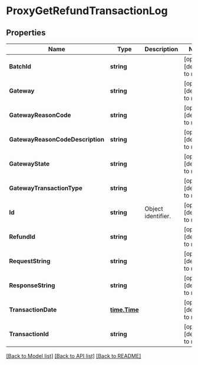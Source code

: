 # ProxyGetRefundTransactionLog

## Properties
Name | Type | Description | Notes
------------ | ------------- | ------------- | -------------
**BatchId** | **string** |  | [optional] [default to null]
**Gateway** | **string** |  | [optional] [default to null]
**GatewayReasonCode** | **string** |  | [optional] [default to null]
**GatewayReasonCodeDescription** | **string** |  | [optional] [default to null]
**GatewayState** | **string** |  | [optional] [default to null]
**GatewayTransactionType** | **string** |  | [optional] [default to null]
**Id** | **string** | Object identifier. | [optional] [default to null]
**RefundId** | **string** |  | [optional] [default to null]
**RequestString** | **string** |  | [optional] [default to null]
**ResponseString** | **string** |  | [optional] [default to null]
**TransactionDate** | [**time.Time**](time.Time.md) |  | [optional] [default to null]
**TransactionId** | **string** |  | [optional] [default to null]

[[Back to Model list]](../README.md#documentation-for-models) [[Back to API list]](../README.md#documentation-for-api-endpoints) [[Back to README]](../README.md)


